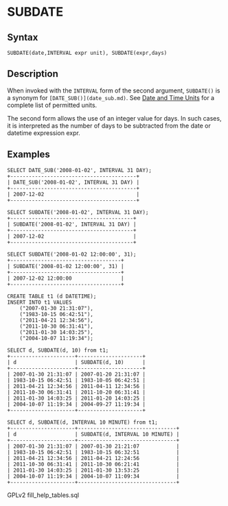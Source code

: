 
# SUBDATE

## Syntax


```
SUBDATE(date,INTERVAL expr unit), SUBDATE(expr,days)
```

## Description


When invoked with the `INTERVAL` form of the second argument, `SUBDATE()`
is a synonym for `[DATE_SUB()](date_sub.md)`. See [Date and Time Units](date-and-time-units.md) for a complete list of permitted units.


The second form allows the use of an integer value for days. In such
cases, it is interpreted as the number of days to be subtracted from
the date or datetime expression expr.


## Examples


```
SELECT DATE_SUB('2008-01-02', INTERVAL 31 DAY);
+-----------------------------------------+
| DATE_SUB('2008-01-02', INTERVAL 31 DAY) |
+-----------------------------------------+
| 2007-12-02                              |
+-----------------------------------------+

SELECT SUBDATE('2008-01-02', INTERVAL 31 DAY);
+----------------------------------------+
| SUBDATE('2008-01-02', INTERVAL 31 DAY) |
+----------------------------------------+
| 2007-12-02                             |
+----------------------------------------+
```

```
SELECT SUBDATE('2008-01-02 12:00:00', 31);
+------------------------------------+
| SUBDATE('2008-01-02 12:00:00', 31) |
+------------------------------------+
| 2007-12-02 12:00:00                |
+------------------------------------+
```

```
CREATE TABLE t1 (d DATETIME);
INSERT INTO t1 VALUES
    ("2007-01-30 21:31:07"),
    ("1983-10-15 06:42:51"),
    ("2011-04-21 12:34:56"),
    ("2011-10-30 06:31:41"),
    ("2011-01-30 14:03:25"),
    ("2004-10-07 11:19:34");
```

```
SELECT d, SUBDATE(d, 10) from t1;
+---------------------+---------------------+
| d                   | SUBDATE(d, 10)      |
+---------------------+---------------------+
| 2007-01-30 21:31:07 | 2007-01-20 21:31:07 |
| 1983-10-15 06:42:51 | 1983-10-05 06:42:51 |
| 2011-04-21 12:34:56 | 2011-04-11 12:34:56 |
| 2011-10-30 06:31:41 | 2011-10-20 06:31:41 |
| 2011-01-30 14:03:25 | 2011-01-20 14:03:25 |
| 2004-10-07 11:19:34 | 2004-09-27 11:19:34 |
+---------------------+---------------------+

SELECT d, SUBDATE(d, INTERVAL 10 MINUTE) from t1;
+---------------------+--------------------------------+
| d                   | SUBDATE(d, INTERVAL 10 MINUTE) |
+---------------------+--------------------------------+
| 2007-01-30 21:31:07 | 2007-01-30 21:21:07            |
| 1983-10-15 06:42:51 | 1983-10-15 06:32:51            |
| 2011-04-21 12:34:56 | 2011-04-21 12:24:56            |
| 2011-10-30 06:31:41 | 2011-10-30 06:21:41            |
| 2011-01-30 14:03:25 | 2011-01-30 13:53:25            |
| 2004-10-07 11:19:34 | 2004-10-07 11:09:34            |
+---------------------+--------------------------------+
```


GPLv2 fill_help_tables.sql

